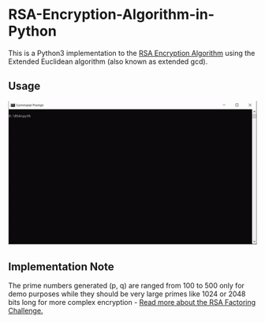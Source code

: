# RSA-Encryption-Algorithm-in-Python

This is a Python3 implementation to the [RSA Encryption Algorithm](https://en.wikipedia.org/wiki/RSA_(cryptosystem)) using the Extended Euclidean algorithm (also known as extended gcd).

## Usage

![How-To-Use-GIF](usage.gif)

## Implementation Note

The prime numbers generated (p, q) are ranged from 100 to 500 only for demo purposes while they should be very large primes like 1024 or 2048 bits long for more complex encryption - [Read more about the RSA Factoring Challenge.](https://en.wikipedia.org/wiki/RSA_Factoring_Challenge)
